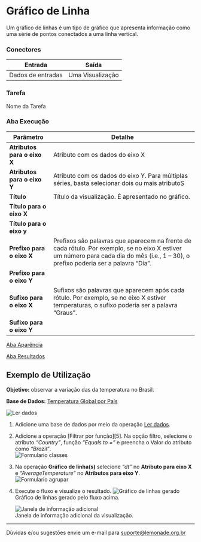 
# Gráfico de Linha

Um gráfico de linhas é um tipo de gráfico que apresenta informação como uma série de pontos conectados a uma linha vertical.

### Conectores
| Entrada | Saída |
| --- | --- |
| Dados de entradas | Uma Visualização |

### Tarefa
Nome da Tarefa

### Aba Execução

| Parâmetro | Detalhe |
| --- | --- |
| **Atributos para o eixo X** | Atributo com os dados do eixo X |
| **Atributos para o eixo Y** | Atributo com os dados do eixo Y. Para múltiplas séries, basta selecionar dois ou mais atributoS |
| **Título** | Título da visualização. É apresentado no gráfico. |
| **Título para o eixo X** |  |
| **Título para o eixo y** |  |
| **Prefixo para o eixo X** | Prefixos são palavras que aparecem na frente de cada rótulo. Por exemplo, se no eixo X estiver um número para cada dia do mês (i.e., 1 – 30), o prefixo poderia ser a palavra “Dia”. |
| **Prefixo para o eixo Y** |  |
| **Sufixo para o eixo X** | Sufixos são palavras que aparecem após cada rótulo. Por exemplo, se no eixo X estiver temperaturas, o sufixo poderia ser a palavra “Graus”. |
| **Sufixo para o eixo Y** |  |

[Aba Aparência][1]

[Aba Resultados][2]


## Exemplo de Utilização
**Objetivo:** observar a variação das da temperatura no Brasil.

**Base de Dados:** [Temperatura Global por País][3]
	
![Ler dados](/img/spark/visualizacao_de_dados/grafico_de_linha/image5.png)

1. Adicione uma base de dados por meio da operação [Ler dados][4].
	
2.  Adicione  a operação [Filtrar por função][5]. Na opção filtro, selecione o atributo *“Country”*, função *“Equals to =”* e preencha o Valor do atributo como *“Brazil”*. \
	![Formulario classes](/img/spark/visualizacao_de_dados/grafico_de_linha/image1.png)
	

3. Na operação **Gráfico de linha(s)** selecione *“dt”* no **Atributo para eixo X** e *“AverageTemperature”* no **Atributos para eixo Y**. \
	![Formulario agrupar](/img/spark/visualizacao_de_dados/grafico_de_linha/image3.png)

4. Execute o fluxo e visualize o resultado. 
	![Gráfico de linhas gerado](/img/spark/visualizacao_de_dados/grafico_de_linha/image4.png)\
		Gráfico de linhas gerado pelo fluxo acima.

	![Janela de informação adicional](/img/spark/visualizacao_de_dados/grafico_de_linha/image2.png)\
	Janela de informação adicional da visualização. 
	
----- 
Dúvidas e/ou sugestões envie um e-mail para suporte@lemonade.org.br

[1]: /pt-br/
[2]: /pt-br/
[3]: /pt-br/
[4]: /pt-br/